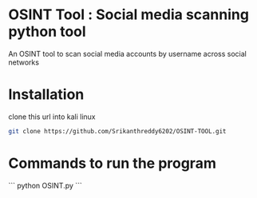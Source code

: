 # OSINT Tool : Social media scanning python tool
   An OSINT tool to scan social media accounts by username across social networks
# Installation
clone this url into kali linux
```sh 
git clone https://github.com/Srikanthreddy6202/OSINT-TOOL.git
```
# Commands to run the program
\`\`\` 
python OSINT.py
\`\`\`


